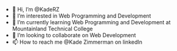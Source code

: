 - 👋 Hi, I’m @KadeRZ
- 👀 I’m interested in Web Programming and Development
- 🌱 I’m currently learning Web Programming and Development at Mountainland Technical College
- 💞️ I’m looking to collaborate on Web Development
- 📫 How to reach me @Kade Zimmerman on linkedIn

<!---
KadeRZ/KadeRZ is a ✨ special ✨ repository because its `README.md` (this file) appears on your GitHub profile.
You can click the Preview link to take a look at your changes.
--->
